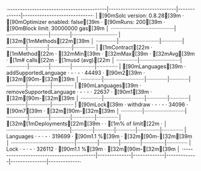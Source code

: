 ·-----------------------------------------|----------------------------|-------------|-----------------------------·
|          [90mSolc version: 0.8.28[39m           ·  [90mOptimizer enabled: false[39m  ·  [90mRuns: 200[39m  ·  [90mBlock limit: 30000000 gas[39m  │
··········································|····························|·············|······························
|  [32m[1mMethods[22m[39m                                                                                                         │
··············|···························|··············|·············|·············|···············|··············
|  [1mContract[22m   ·  [1mMethod[22m                   ·  [32mMin[39m         ·  [32mMax[39m        ·  [32mAvg[39m        ·  [1m# calls[22m      ·  [1musd (avg)[22m  │
··············|···························|··············|·············|·············|···············|··············
|  [90mLanguages[39m  ·  addSupportedLanguage     ·           -  ·          -  ·      44493  ·            [90m2[39m  ·          [32m[90m-[32m[39m  │
··············|···························|··············|·············|·············|···············|··············
|  [90mLanguages[39m  ·  removeSupportedLanguage  ·           -  ·          -  ·      22637  ·            [90m1[39m  ·          [32m[90m-[32m[39m  │
··············|···························|··············|·············|·············|···············|··············
|  [90mLock[39m       ·  withdraw                 ·           -  ·          -  ·      34096  ·            [90m7[39m  ·          [32m[90m-[32m[39m  │
··············|···························|··············|·············|·············|···············|··············
|  [32m[1mDeployments[22m[39m                            ·                                          ·  [1m% of limit[22m   ·             │
··········································|··············|·············|·············|···············|··············
|  Languages                              ·           -  ·          -  ·     319699  ·        [90m1.1 %[39m  ·          [32m[90m-[32m[39m  │
··········································|··············|·············|·············|···············|··············
|  Lock                                   ·           -  ·          -  ·     326112  ·        [90m1.1 %[39m  ·          [32m[90m-[32m[39m  │
·-----------------------------------------|--------------|-------------|-------------|---------------|-------------·